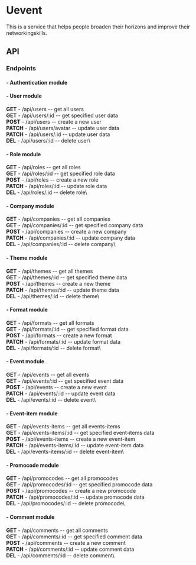 # Uevent
This is a service that helps people broaden their horizons and improve their networkingskills. 
## API
### Endpoints

#### - Authentication module

#### - User module
**GET** - /api/users  -- get all users\
**GET** - /api/users/:id  -- get specified user data\
**POST** - /api/users  -- create a new user\
**PATCH** - /api/users/avatar -- update user data\
**PATCH** - /api/users/:id  -- update user data\
**DEL** - /api/users/:id  -- delete user\
#### - Role module
**GET** - /api/roles  -- get all roles\
**GET** - /api/roles/:id  -- get specified role data\
**POST** - /api/roles  -- create a new role\
**PATCH** - /api/roles/:id  -- update role data\
**DEL** - /api/roles/:id  -- delete role\
#### - Company module
**GET** - /api/companies  -- get all companies\
**GET** - /api/companies/:id  -- get specified company data\
**POST** - /api/companies  -- create a new company\
**PATCH** - /api/companies/:id  -- update company data\
**DEL** - /api/companies/:id  -- delete company\
#### - Theme module
**GET** - /api/themes  -- get all themes\
**GET** - /api/themes/:id  -- get specified theme data\
**POST** - /api/themes  -- create a new theme\
**PATCH** - /api/themes/:id  -- update theme data\
**DEL** - /api/themes/:id  -- delete theme\
#### - Format module
**GET** - /api/formats  -- get all formats\
**GET** - /api/formats/:id  -- get specified format data\
**POST** - /api/formats  -- create a new format\
**PATCH** - /api/formats/:id  -- update format data\
**DEL** - /api/formats/:id  -- delete format\
#### - Event module
**GET** - /api/events  -- get all events\
**GET** - /api/events/:id  -- get specified event data\
**POST** - /api/events  -- create a new event\
**PATCH** - /api/events/:id  -- update event data\
**DEL** - /api/events/:id  -- delete event\
#### - Event-item module
**GET** - /api/events-items  -- get all events-items\
**GET** - /api/events-items/:id  -- get specified event-items data\
**POST** - /api/events-items  -- create a new event-item\
**PATCH** - /api/events-items/:id  -- update event-item data\
**DEL** - /api/events-items/:id  -- delete event-item\
#### - Promocode module
**GET** - /api/promocodes  -- get all promocodes\
**GET** - /api/promocodes/:id  -- get specified promocode data\
**POST** - /api/promocodes  -- create a new promocode\
**PATCH** - /api/promocodes/:id  -- update promocode data\
**DEL** - /api/promocodes/:id  -- delete promocode\
#### - Comment module
**GET** - /api/comments  -- get all comments\
**GET** - /api/comments/:id  -- get specified comment data\
**POST** - /api/comments  -- create a new comment\
**PATCH** - /api/comments/:id  -- update comment data\
**DEL** - /api/comments/:id  -- delete comment\